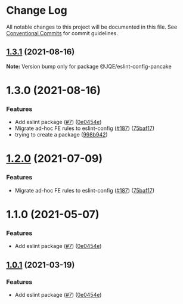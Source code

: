 # Change Log

All notable changes to this project will be documented in this file.
See [Conventional Commits](https://conventionalcommits.org) for commit guidelines.

## [1.3.1](https://github.com/JQE/pancake-toolkit/tree/master/packages/eslint-config-pancake/compare/@JQE/eslint-config-pancake@1.3.0...@JQE/eslint-config-pancake@1.3.1) (2021-08-16)

**Note:** Version bump only for package @JQE/eslint-config-pancake





# 1.3.0 (2021-08-16)


### Features

* Add eslint package ([#7](https://github.com/JQE/pancake-toolkit/tree/master/packages/eslint-config-pancake/issues/7)) ([0e0454e](https://github.com/JQE/pancake-toolkit/tree/master/packages/eslint-config-pancake/commit/0e0454eb9a63e976934956dc5c66fbef2ce2017a))
* Migrate ad-hoc FE rules to eslint-config ([#187](https://github.com/JQE/pancake-toolkit/tree/master/packages/eslint-config-pancake/issues/187)) ([75baf17](https://github.com/JQE/pancake-toolkit/tree/master/packages/eslint-config-pancake/commit/75baf175c8316fdfc549bc99e2bc38d65b18c5b6))
* trying to create a package ([998b942](https://github.com/JQE/pancake-toolkit/tree/master/packages/eslint-config-pancake/commit/998b94221b3c931a3c19a63cfdeada94c47fb2fd))






# [1.2.0](https://github.com/pancakeswap/pancake-toolkit/tree/master/packages/eslint-config-pancake/compare/@pancakeswap/eslint-config-pancake@1.1.0...@pancakeswap/eslint-config-pancake@1.2.0) (2021-07-09)


### Features

* Migrate ad-hoc FE rules to eslint-config ([#187](https://github.com/pancakeswap/pancake-toolkit/tree/master/packages/eslint-config-pancake/issues/187)) ([75baf17](https://github.com/pancakeswap/pancake-toolkit/tree/master/packages/eslint-config-pancake/commit/75baf175c8316fdfc549bc99e2bc38d65b18c5b6))





# 1.1.0 (2021-05-07)


### Features

* Add eslint package ([#7](https://github.com/pancakeswap/pancake-toolkit/tree/master/packages/eslint-config-pancake/issues/7)) ([0e0454e](https://github.com/pancakeswap/pancake-toolkit/tree/master/packages/eslint-config-pancake/commit/0e0454eb9a63e976934956dc5c66fbef2ce2017a))





## [1.0.1](https://github.com/pancakeswap/pancake-toolkit/tree/master/packages/eslint-config-pancake/compare/@pancakeswap-libs/eslint-config-pancake@1.0.1...@pancakeswap-libs/eslint-config-pancake@1.0.1) (2021-03-19)


### Features

* Add eslint package ([#7](https://github.com/pancakeswap/pancake-toolkit/tree/master/packages/eslint-config-pancake/issues/7)) ([0e0454e](https://github.com/pancakeswap/pancake-toolkit/tree/master/packages/eslint-config-pancake/commit/0e0454eb9a63e976934956dc5c66fbef2ce2017a))
